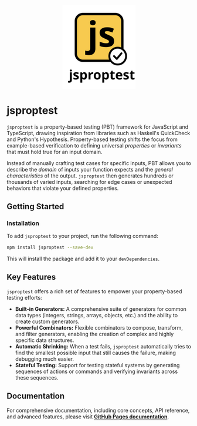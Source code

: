 <p align="center">
  <img src="docs/jsproptest.svg" alt="jsproptest logo" width="200"/>
</p>

# jsproptest

`jsproptest` is a property-based testing (PBT) framework for JavaScript and TypeScript, drawing inspiration from libraries such as Haskell's QuickCheck and Python's Hypothesis. Property-based testing shifts the focus from example-based verification to defining universal *properties* or *invariants* that must hold true for an input domain.

Instead of manually crafting test cases for specific inputs, PBT allows you to describe the *domain* of inputs your function expects and the *general characteristics* of the output. `jsproptest` then generates hundreds or thousands of varied inputs, searching for edge cases or unexpected behaviors that violate your defined properties.

## Getting Started

### Installation

To add `jsproptest` to your project, run the following command:

```bash
npm install jsproptest --save-dev
```
This will install the package and add it to your `devDependencies`.

## Key Features

`jsproptest` offers a rich set of features to empower your property-based testing efforts:

*   **Built-in Generators:** A comprehensive suite of generators for common data types (integers, strings, arrays, objects, etc.) and the ability to create custom generators.
*   **Powerful Combinators:** Flexible combinators to compose, transform, and filter generators, enabling the creation of complex and highly specific data structures.
*   **Automatic Shrinking:** When a test fails, `jsproptest` automatically tries to find the smallest possible input that still causes the failure, making debugging much easier.
*   **Stateful Testing:** Support for testing stateful systems by generating sequences of actions or commands and verifying invariants across these sequences.

## Documentation

For comprehensive documentation, including core concepts, API reference, and advanced features, please visit **[GitHub Pages documentation](https://kindone.github.io/jsproptest/)**. 